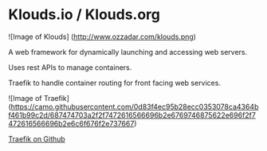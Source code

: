 # Klouds.io / Klouds.org

![Image of Klouds]
(http://www.ozzadar.com/klouds.png)

A web framework for dynamically launching and accessing web servers.

Uses rest APIs to manage containers.


Traefik to handle container routing for front facing web services.

![Image of Traefik]
(https://camo.githubusercontent.com/0d83f4ec95b28ecc0353078ca4364bf461b99c2d/687474703a2f2f7472616566696b2e6769746875622e696f2f7472616566696b2e6c6f676f2e737667)

[Traefik on Github](https://github.com/EmileVauge/traefik "Traefik on Github")
